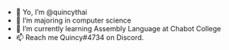 - 👋 Yo, I’m @quincythai
- 👀 I’m majoring in computer science
- 🌱 I’m currently learning Assembly Language at Chabot College
- 📫 Reach me Quincy#4734 on Discord.

<!---
quincythai/quincythai is a ✨ special ✨ repository because its `README.md` (this file) appears on your GitHub profile.
You can click the Preview link to take a look at your changes.
--->
